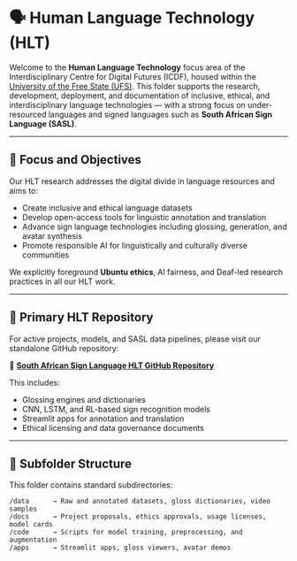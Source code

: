 # 🗣️ Human Language Technology (HLT)

Welcome to the **Human Language Technology** focus area of the Interdisciplinary Centre for Digital Futures (ICDF), housed within the [University of the Free State (UFS)](https://www.ufs.ac.za/icdf). This folder supports the research, development, deployment, and documentation of inclusive, ethical, and interdisciplinary language technologies — with a strong focus on under-resourced languages and signed languages such as **South African Sign Language (SASL)**.

---

## 🎯 Focus and Objectives

Our HLT research addresses the digital divide in language resources and aims to:
- Create inclusive and ethical language datasets
- Develop open-access tools for linguistic annotation and translation
- Advance sign language technologies including glossing, generation, and avatar synthesis
- Promote responsible AI for linguistically and culturally diverse communities

We explicitly foreground **Ubuntu ethics**, AI fairness, and Deaf-led research practices in all our HLT work.

---

## 🔗 Primary HLT Repository

For active projects, models, and SASL data pipelines, please visit our standalone GitHub repository:

🔗 [**South African Sign Language HLT GitHub Repository**](https://github.com/your-org/sasl-hlt)

This includes:
- Glossing engines and dictionaries
- CNN, LSTM, and RL-based sign recognition models
- Streamlit apps for annotation and translation
- Ethical licensing and data governance documents

---

## 📁 Subfolder Structure

This folder contains standard subdirectories:

```plaintext
/data      → Raw and annotated datasets, gloss dictionaries, video samples
/docs      → Project proposals, ethics approvals, usage licenses, model cards
/code      → Scripts for model training, preprocessing, and augmentation
/apps      → Streamlit apps, gloss viewers, avatar demos

